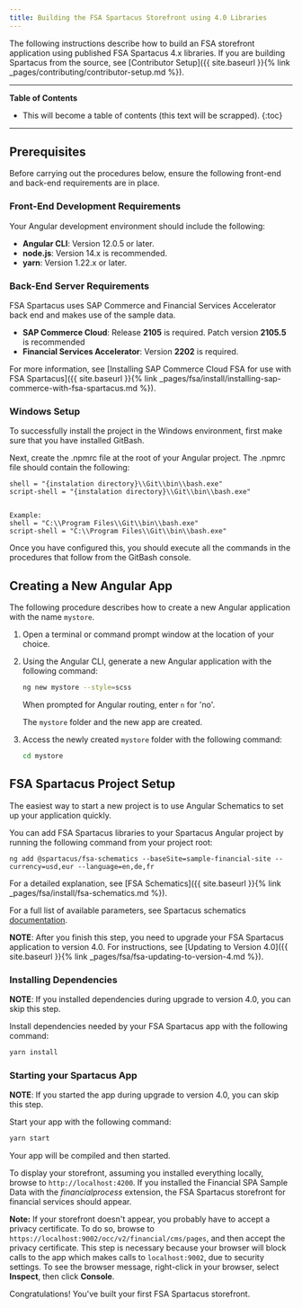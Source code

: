 ```yaml
---
title: Building the FSA Spartacus Storefront using 4.0 Libraries
---
```


The following instructions describe how to build an FSA storefront application using published FSA Spartacus 4.x libraries. 
If you are building Spartacus from the source, see [Contributor Setup]({{ site.baseurl }}{% link _pages/contributing/contributor-setup.md %}).

***

**Table of Contents**

- This will become a table of contents (this text will be scrapped).
{:toc}

***

## Prerequisites

Before carrying out the procedures below, ensure the following front-end and back-end requirements are in place.

### Front-End Development Requirements

Your Angular development environment should include the following:

- **Angular CLI**: Version 12.0.5 or later.
- **node.js**: Version 14.x is recommended.
- **yarn**: Version 1.22.x or later.

### Back-End Server Requirements

FSA Spartacus uses SAP Commerce and Financial Services Accelerator back end and makes use of the sample data.

- **SAP Commerce Cloud**: Release **2105** is required. Patch version **2105.5** is recommended
- **Financial Services Accelerator**: Version **2202** is required.

For more information, see [Installing SAP Commerce Cloud FSA for use with FSA Spartacus]({{ site.baseurl }}{% link _pages/fsa/install/installing-sap-commerce-with-fsa-spartacus.md %}).

### Windows Setup

To successfully install the project in the Windows environment, first make sure that you have installed GitBash.

Next, create the .npmrc file at the root of your Angular project.
The .npmrc file should contain the following:

```shell
shell = "{instalation directory}\\Git\\bin\\bash.exe" 
script-shell = "{instalation directory}\\Git\\bin\\bash.exe" 


Example:
shell = "C:\\Program Files\\Git\\bin\\bash.exe"
script-shell = "C:\\Program Files\\Git\\bin\\bash.exe"
```

Once you have configured this, you should execute all the commands in the procedures that follow from the GitBash console.

## Creating a New Angular App

The following procedure describes how to create a new Angular application with the name `mystore`.

1. Open a terminal or command prompt window at the location of your choice.
2. Using the Angular CLI, generate a new Angular application with the following command:

   ```bash
   ng new mystore --style=scss
   ```

   When prompted for Angular routing, enter `n` for 'no'.

   The `mystore` folder and the new app are created.

3. Access the newly created `mystore` folder with the following command:

     ```bash
     cd mystore
     ```

## FSA Spartacus Project Setup

The easiest way to start a new project is to use Angular Schematics to set up your application quickly.

You can add FSA Spartacus libraries to your Spartacus Angular project by running the following command from your project root:

```shell
ng add @spartacus/fsa-schematics --baseSite=sample-financial-site --currency=usd,eur --language=en,de,fr
```

For a detailed explanation, see [FSA Schematics]({{ site.baseurl }}{% link _pages/fsa/install/fsa-schematics.md %}).

For a full list of available parameters, see Spartacus schematics [documentation](https://github.com/SAP/spartacus/tree/develop/projects/schematics).

**NOTE**: After you finish this step, you need to upgrade your FSA Spartacus application to version 4.0. 
For instructions, see [Updating to Version 4.0]({{ site.baseurl }}{% link _pages/fsa/fsa-updating-to-version-4.md %}).


### Installing Dependencies

**NOTE**: If you installed dependencies during upgrade to version 4.0, you can skip this step.

Install dependencies needed by your FSA Spartacus app with the following command:

```bash
yarn install
```

### Starting your Spartacus App

**NOTE**: If you started the app during upgrade to version 4.0, you can skip this step.

Start your app with the following command:

```bash
yarn start
```

Your app will be compiled and then started.

To display your storefront, assuming you installed everything locally, browse to `http://localhost:4200`. 
If you installed the Financial SPA Sample Data with the *financialprocess* extension, the FSA Spartacus storefront for financial services should appear.

**Note:** If your storefront doesn't appear, you probably have to accept a privacy certificate. 
To do so, browse to `https://localhost:9002/occ/v2/financial/cms/pages`, and then accept the privacy certificate. 
This step is necessary because your browser will block calls to the app which makes calls to `localhost:9002`, due to security settings. 
To see the browser message, right-click in your browser, select **Inspect**, then click **Console**.


Congratulations! You've built your first FSA Spartacus storefront.
